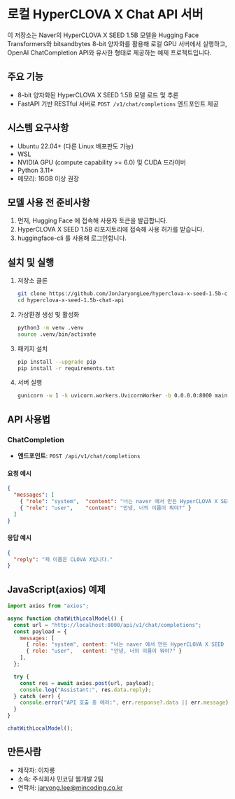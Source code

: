 # 로컬 HyperCLOVA X Chat API 서버

이 저장소는 Naver의 HyperCLOVA X SEED 1.5B 모델을 Hugging Face Transformers와 bitsandbytes 8-bit 양자화를 활용해 로컬 GPU 서버에서 실행하고, OpenAI ChatCompletion API와 유사한 형태로 제공하는 예제 프로젝트입니다.

## 주요 기능

* 8-bit 양자화된 HyperCLOVA X SEED 1.5B 모델 로드 및 추론
* FastAPI 기반 RESTful 서버로 `POST /v1/chat/completions` 엔드포인트 제공

## 시스템 요구사항

* Ubuntu 22.04+ (다른 Linux 배포판도 가능)
* WSL
* NVIDIA GPU (compute capability >= 6.0) 및 CUDA 드라이버
* Python 3.11+
* 메모리: 16GB 이상 권장

## 모델 사용 전 준비사항

1. 먼저, Hugging Face 에 접속해 사용자 토큰을 발급합니다.
2. HyperCLOVA X SEED 1.5B 리포지토리에 접속해 사용 허가를 받습니다.
3. huggingface-cli 를 사용해 로그인합니다.

## 설치 및 실행

1. 저장소 클론

   ```bash
   git clone https://github.com/JonJaryongLee/hyperclova-x-seed-1.5b-chat-api.git
   cd hyperclova-x-seed-1.5b-chat-api
   ```

2. 가상환경 생성 및 활성화

   ```bash
   python3 -m venv .venv
   source .venv/bin/activate
   ```

3. 패키지 설치

   ```bash
   pip install --upgrade pip
   pip install -r requirements.txt
   ```

4. 서버 실행

   ```bash
   gunicorn -w 1 -k uvicorn.workers.UvicornWorker -b 0.0.0.0:8000 main:app
   ```

## API 사용법

### ChatCompletion

* **엔드포인트**: `POST /api/v1/chat/completions`

#### 요청 예시

```json
{
  "messages": [
    { "role": "system",  "content": "너는 naver 에서 만든 HyperCLOVA X SEED 1.5B 모델이야." },
    { "role": "user",    "content": "안녕, 너의 이름이 뭐야?" }
  ]
}
```

#### 응답 예시

```json
{
  "reply": "제 이름은 CLOVA X입니다."
}
```

## JavaScript(axios) 예제

```javascript
import axios from "axios";

async function chatWithLocalModel() {
  const url = "http://localhost:8000/api/v1/chat/completions";
  const payload = {
    messages: [
      { role: "system", content: "너는 naver 에서 만든 HyperCLOVA X SEED 1.5B 모델이야." },
      { role: "user",   content: "안녕, 너의 이름이 뭐야?" }
    ],
  };

  try {
    const res = await axios.post(url, payload);
    console.log("Assistant:", res.data.reply);
  } catch (err) {
    console.error("API 호출 중 에러:", err.response?.data || err.message);
  }
}

chatWithLocalModel();
```

## 만든사람
- 제작자: 이자룡  
- 소속: 주식회사 민코딩 웹개발 2팀
- 연락처: jaryong.lee@mincoding.co.kr